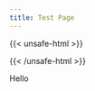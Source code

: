 ```yaml
---
title: Test Page
---
```


{{< unsafe-html >}}

<style>
    .sidebar {
        width: 800px;
    }
</style>

{{< /unsafe-html >}}

Hello
